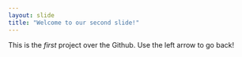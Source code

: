 ```yaml
---
layout: slide
title: "Welcome to our second slide!"
---
```

This is the *first* project over the Github.
Use the left arrow to go back!
